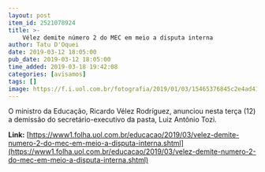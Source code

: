 ```yaml
---
layout: post
item_id: 2521078924
title: >-
    Vélez demite número 2 do MEC em meio a disputa interna
author: Tatu D'Oquei
date: 2019-03-12 18:05:00
pub_date: 2019-03-12 18:05:00
time_added: 2019-03-18 19:42:08
categories: [avisamos]
tags: []
image: https://f.i.uol.com.br/fotografia/2019/01/03/15465376845c2e4ad412a21_1546537684_3x2_xl.jpg
---
```


O ministro da Educação, Ricardo Vélez Rodríguez, anunciou nesta terça (12) a demissão do secretário-executivo da pasta, Luiz Antônio Tozi.

**Link:** [https://www1.folha.uol.com.br/educacao/2019/03/velez-demite-numero-2-do-mec-em-meio-a-disputa-interna.shtml](https://www1.folha.uol.com.br/educacao/2019/03/velez-demite-numero-2-do-mec-em-meio-a-disputa-interna.shtml)

